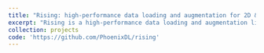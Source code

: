 ```yaml
---
title: "Rising: high-performance data loading and augmentation for 2D & 3D images"
excerpt: "Rising is a high-performance data loading and augmentation library for 2D and 3D data completely written in PyTorch. Our goal is to provide a seamless integration into the PyTorch Ecosystem without sacrificing usability or features.<br/><img src='/images/rising_logo.svg'>"
collection: projects
code: 'https://github.com/PhoenixDL/rising'
---
```

